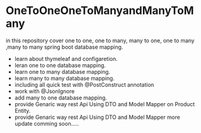 # OneToOneOneToManyandManyToMany
in this repository cover one to one, one to many, many to one, one to many ,many to many spring boot database mapping.
- learn about thymeleaf and configaretion.
- leran one to one database mapping.
- learn one to many database mapping.
- learn many to many database mapping.
- including all quick test with  @PostConstruct annotation 
- work with  @JsonIgnore
- add many to one database mapping.<br/>
- provide Genaric way rest Api Using DTO and Model Mapper on Product Entity.
- provide Genaric way rest Api Using DTO and Model Mapper
more update comming soon.....

